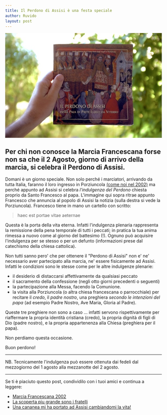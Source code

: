 ```yaml
---
title: Il Perdono di Assisi è una festa speciale
author: Ruvido
layout: post
---
```


![](/img/posts/perdono.jpg)


## Per chi non conosce la Marcia Francescana forse non sa che il 2 Agosto, giorno di arrivo della marcia, si celebra il Perdono di Assisi.

Domani è un giorno speciale. Non solo perché i marciatori, arrivando da tutta Italia, faranno il loro ingresso in Porziuncola [(come noi nel 2002)](http://5p2p.it/2013/07/15/marcia2002.html) ma perché appunto ad Assisi si celebra *l'indulgenza del Perdono* chiesta proprio da Santo Francesco al papa. L'immagine qui sopra ritrae appunto Francesco che annuncia al popolo di Assisi la notizia (sulla destra si vede la Porziuncola). Francesco tiene in mano un cartello con scritto:

> haec est portae vitae aeternae 

Questa è la porta della vita eterna. Infatti l'indulgenza plenaria rappresenta la remissione della pena temporale di tutti i peccati; in pratica la tua anima rimessa a nuovo come al giorno del battesimo (!). Ognuno può acquisire l'indulgenza per se stesso o per un defunto (informazioni prese dal catechismo della chiesa cattolica).

Non tutti sanno pero' che per ottenere il "Perdono di Assisi" non e' ne' necessario aver partecipato alla marcia, ne' essere fisicamente ad Assisi. Infatti le condizioni sono le stesse come per le altre indulgenze plenarie:


- il desiderio di distaccarsi affettivamente da qualsiasi peccato
- il sacramento della confessione (negli otto giorni precedenti o seguenti)
- la partecipazione alla Messa, facendo la Comunione. 
- la visita alla Porziuncola (o altra chiesa francescana o parrocchiale) per recitare il *credo*, il *padre nostro*, una preghiera *secondo le intenzioni del papa* (ad esempio Padre Nostro, Ave Maria, Gloria al Padre).

Queste tre preghiere non sono a caso ... infatti servono rispettivamente per riaffermare la propria identità cristiana (credo), la propria dignità di figli di Dio (padre nostro), e la propria appartenenza alla Chiesa (preghiera per il papa).

Non perdiamo questa occasione. 

Buon perdono!


---

NB. Tecnicamente l'indulgenza può essere ottenuta dai fedeli dal mezzogiorno del 1 agosto alla mezzanotte del 2 agosto.

---

Se ti è piaciuto questo post, condividilo con i tuoi amici e continua a leggere:

- [Marcia Francescana 2002](http://5p2p.it/2013/07/15/marcia2002.html)
- [La scoperta piu grande sono i fratelli](http://5p2p.it/2013/09/17/marcia-trentino.html)
- [Una cananea mi ha portato ad Assisi cambiandomi la vita!](http://5p2p.it/2013/07/03/una-cananea-assisi.html)


